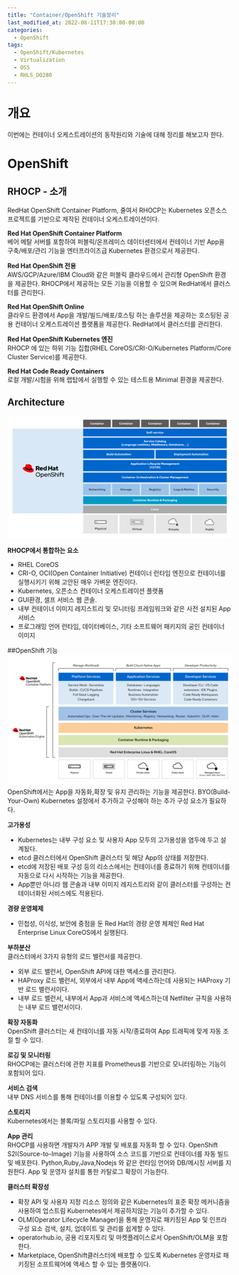 ```yaml
---
title: "Container/OpenShift 기술정리"
last_modified_at: 2022-08-11T17:30:00-00:00
categories:
  - OpenShift
tags:
  - OpenShift/Kubernetes
  - Virtualization
  - OSS
  - RHLS_DO280
---
```


# 개요
이번에는 컨테이너 오케스트레이션의 동작원리와 기술에 대해 정리를 해보고자 한다.  

# OpenShift
## RHOCP - 소개
RedHat OpenShift Container Platform, 줄여서 RHOCP는 Kubernetes 오픈소스 프로젝트를 기반으로 제작된 컨테이너 오케스트레이션이다.  

**Red Hat OpenShift Container Platform**  
베어 메탈 서버를 포함하여 퍼블릭/온프레미스 데이터센터에서 컨테이너 기반 App을 구축/배포/관리 기능을 
엔터프라이즈급 Kubernetes 환경으로서 제공한다.

**Red Hat OpenShift 전용**  
AWS/GCP/Azure/IBM Cloud와 같은 퍼블릭 클라우드에서 관리형 OpenShift 환경을 제공한다. RHOCP에서 제공하는 모든 기능을 이용할 수 있으며
RedHat에서 클러스터를 관리한다.

**Red Hat OpenShift Online**  
클라우드 환경에서 App을 개발/빌드/배포/호스팅 하는 솔루션을 제공하는 호스팅된 공용 컨테이너 오케스트레이션 플랫폼을 제공한다.
RedHat에서 클러스터를 관리한다.


**Red Hat OpenShift Kubernetes 엔진**  
RHOCP 에 있는 하위 기능 집합(RHEL CoreOS/CRI-O/Kubernetes Platform/Core Cluster Service)를 제공한다.  

**Red Hat Code Ready Containers**  
로컬 개발/시험을 위해 랩탑에서 실행할 수 있는 테스트용 Minimal 환경을 제공한다.  

## Architecture
![RHOCP Architecture](https://raw.githubusercontent.com/Hillagoon/hillagoon.github.io/8c6eb4d74fcf3dc6652e18f3dbb66b0961cf4356/assets/post_image/arch-features-openshift.svg)  

**RHOCP에서 통합하는 요소**  
- RHEL CoreOS
- CRI-O, OCI(Open Container Initiative) 컨테이너 런타임 엔진으로 컨테이너를 실행시키기 위해 고안된 매우 가벼운 엔진이다.
- Kubernetes, 오픈소스 컨테이너 오케스트레이션 플랫폼
- GUI환경, 셀프 서비스 웹 콘솔.
- 내부 컨테이너 이미지 레지스트리 및 모니터링 프레임워크와 같은 사전 설치된 App 서비스
- 프로그래밍 언어 런타임, 데이터베이스, 기타 소프트웨어 패키지의 공인 컨테이너 이미지

##OpenShift 기능
![architecture-openshift-kubernetes-engine](https://raw.githubusercontent.com/Hillagoon/hillagoon.github.io/6e4c843dd074d7abb4b7004c1dd0e0b4701c41e1/assets/post_image/architecture-openshift-kubernetes-engine.svg)  
OpenShift에서는 App을 자동화,확장 및 유지 관리하는 기능을 제공한다.
BYO(Build-Your-Own) Kubernetes 설정에서 추가하고 구성해야 하는 추가 구성 요소가 필요하다.

**고가용성**  
- Kubernetes는 내부 구성 요소 및 사용자 App 모두의 고가용성을 염두에 두고 설계됬다.
- etcd 클러스터에서 OpenShift 클러스터 및 해당 App의 상태를 저장한다.
- etcd에 저장된 배포 구성 등의 리소스에서는 컨테이너를 종료하기 위해 컨테이너를 자동으로 다시 시작하는 기능을 제공한다.
- App뿐만 아니라 웹 콘솔과 내부 이미지 레지스트리와 같이 클러스터를 구성하는 컨테이너화된 서비스에도 적용된다.

**경량 운영체제**  
- 민첩성, 이식성, 보안에 중점을 둔 Red Hat의 경량 운영 체제인 Red Hat Enterprise Linux CoreOS에서 실행된다.

**부하분산**  
클러스터에서 3가지 유형의 로드 밸런서를 제공한다.  
- 외부 로드 밸런서, OpenShift API에 대한 액세스를 관리한다.
- HAProxy 로드 밸런서, 외부에서 내부 App에 액세스하는데 사용되는 HAProxy 기반 로드 밸런서이다.
- 내부 로드 밸런서, 내부에서 App과 서비스에 액세스하는데 Netfilter 규칙을 사용하는 내부 로드 밸런서이다.

**확장 자동화**  
OpenShift 클러스터는 새 컨테이너를 자동 시작/종료하여 App 트래픽에 맞게 자동 조절 할 수 있다.  

**로깅 및 모니터링**  
RHOCP에는 클러스터에 관한 지표를 Prometheus를 기반으로 모니터링하는 기능이 포함되어 있다.  

**서비스 검색**  
내부 DNS 서비스를 통해 컨테이너를 이용할 수 있도록 구성되어 있다.  

**스토리지**  
Kubernetes에서는 블록/파일 스토리지를 사용할 수 있다.  

**App 관리**  
RHOCP를 사용하면 개발자가 APP 개발 및 배포를 자동화 할 수 있다.
OpenShift S2I(Source-to-Image) 기능을 사용하여 소스 코드를 기반으로 컨테이너를 자동 빌드 및 배포한다.
Python,Ruby,Java,Nodejs 와 같은 런타임 언어와 DB/메시징 서버를 지원한다.
App 및 운영자 설치를 통한 카탈로그 확장이 가능한다.

**클러스터 확장성**  
- 확장 API 및 사용자 지정 리소스 정의와 같은 Kubernetes의 표준 확장 메커니즘을 사용하여 업스트림 Kubernetes에서 제공하지않는 기능이 추가할 수 있다.
- OLM(Operator Lifecycle Manager)을 통해 운영자로 패키징된 App 및 인프라 구성 요소 검색, 설치, 업데이트 및 관리를 쉽게할 수 있다.
- operatorhub.io, 공용 리포지토리 및 마켓플레이스로서 OpenShift/OLM을 포함한다.
- Marketplace, OpenShift클러스터에 배포할 수 있도록 Kubernetes 운영자로 패키징된 소프트웨어에 액세스 할 수 있는 플랫폼이다.


##
